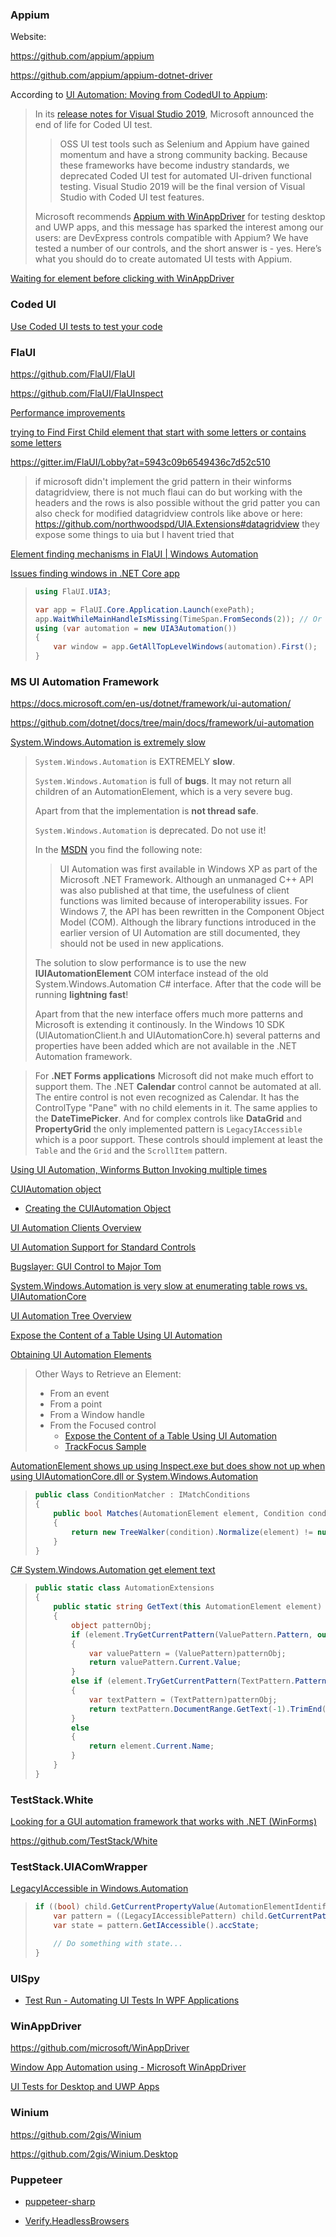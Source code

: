 ### Appium

Website: 

https://github.com/appium/appium

https://github.com/appium/appium-dotnet-driver

According to [UI Automation: Moving from CodedUI to Appium](https://community.devexpress.com/blogs/winforms/archive/2019/11/25/ui-automation-moving-from-codedui-to-appium.aspx):

> In its [release notes for Visual Studio 2019](https://docs.microsoft.com/en-us/visualstudio/releases/2019/release-notes-v16.0), Microsoft announced the end of life for Coded UI test.
>
> > OSS UI test tools such as Selenium and Appium have gained momentum and  have a strong community backing. Because these frameworks have become  industry standards, we deprecated Coded UI test for automated UI-driven  functional testing. Visual Studio 2019 will be the final version of  Visual Studio with Coded UI test features.
>
> Microsoft recommends [Appium with WinAppDriver](https://github.com/Microsoft/WinAppDriver) for testing desktop and UWP apps, and this message has sparked the  interest among our users: are DevExpress controls compatible with  Appium? We have tested a number of our controls, and the short answer is - yes. Here’s what you should do to create automated UI tests with  Appium.

[Waiting for element before clicking with WinAppDriver](https://stackoverflow.com/questions/56117645/waiting-for-element-before-clicking-with-winappdriver)

### Coded UI

[Use Coded UI tests to test your code](https://docs.microsoft.com/en-us/visualstudio/test/use-ui-automation-to-test-your-code?view=vs-2019)

### FlaUI

https://github.com/FlaUI/FlaUI

https://github.com/FlaUI/FlaUInspect

[Performance improvements](https://github.com/FlaUI/FlaUI/issues/368)

[trying to Find First Child element that start with some letters or contains some letters](https://github.com/FlaUI/FlaUI/issues/409)

https://gitter.im/FlaUI/Lobby?at=5943c09b6549436c7d52c510

> if microsoft didn't implement the grid pattern in their winforms datagridview, there is not much flaui can do but working with the headers and the rows is also possible without the grid patter you can also check for modified datagridview controls like above or here: https://github.com/northwoodspd/UIA.Extensions#datagridview they expose some things to uia but I havent tried that

[Element finding mechanisms in FlaUI | Windows Automation](https://www.youtube.com/watch?v=7OwF3oXhw14)

[Issues finding windows in .NET Core app](https://github.com/FlaUI/FlaUI/issues/298)

> ```csharp
> using FlaUI.UIA3;
> 
> var app = FlaUI.Core.Application.Launch(exePath);
> app.WaitWhileMainHandleIsMissing(TimeSpan.FromSeconds(2)); // Or just Thread.Sleep(...)
> using (var automation = new UIA3Automation())
> {
>     var window = app.GetAllTopLevelWindows(automation).First();
> }
> ```

### MS UI Automation Framework

https://docs.microsoft.com/en-us/dotnet/framework/ui-automation/

https://github.com/dotnet/docs/tree/main/docs/framework/ui-automation

[System.Windows.Automation is extremely slow](https://stackoverflow.com/questions/41768046/system-windows-automation-is-extremely-slow)

> `System.Windows.Automation` is EXTREMELY **slow**. 
>
> `System.Windows.Automation` is full of **bugs**. It may not return all children of an AutomationElement, which is a very severe bug.
>
> Apart from that the implementation is **not thread safe**.
>
> `System.Windows.Automation` is deprecated. Do not use it!
>
> In the [MSDN](https://msdn.microsoft.com/en-us/library/windows/desktop/ee684076(v=vs.85).aspx) you find the following note:
>
> > UI Automation was first available in Windows XP as part of the  Microsoft .NET Framework. Although an unmanaged C++ API was also  published at that time, the usefulness of client functions was limited  because of interoperability issues. For Windows 7, the API has been  rewritten in the Component Object Model (COM).   Although the library functions introduced in the earlier version of  UI Automation are still documented, they should not be used in new  applications.
>
> The solution to slow performance is to use the new **IUIAutomationElement** COM interface instead of the old System.Windows.Automation C# interface. After that the code will be running **lightning fast**! 
>
> Apart from that the new interface offers much more patterns and  Microsoft is extending it continously. In the Windows 10 SDK  (UIAutomationClient.h and UIAutomationCore.h) several patterns and  properties have been added which are not available in the .NET  Automation framework.

> For **.NET Forms applications** Microsoft did not make much effort to support them. The .NET **Calendar** control cannot be automated at all. The entire control is not even  recognized as Calendar. It has the ControlType "Pane" with no child  elements in it. The same applies to the **DateTimePicker**. And for complex controls like **DataGrid** and **PropertyGrid** the only implemented pattern is `LegacyIAccessible` which is a poor support. These controls should implement at least the `Table` and the `Grid` and the `ScrollItem` pattern.

[Using UI Automation, Winforms Button Invoking multiple times](https://stackoverflow.com/questions/12591649/using-ui-automation-winforms-button-invoking-multiple-times)

[CUIAutomation object](https://docs.microsoft.com/en-us/previous-versions/windows/desktop/legacy/ff384838(v=vs.85))

- [Creating the CUIAutomation Object](https://docs.microsoft.com/en-us/windows/win32/winauto/uiauto-creatingcuiautomation)

[UI Automation Clients Overview](https://docs.microsoft.com/en-us/windows/win32/winauto/uiauto-clientsoverview)

[UI Automation Support for Standard Controls](https://docs.microsoft.com/en-us/dotnet/framework/ui-automation/ui-automation-support-for-standard-controls)

[Bugslayer: GUI Control to Major Tom](https://docs.microsoft.com/en-us/archive/msdn-magazine/2007/march/bugslayer-gui-control-to-major-tom)

[System.Windows.Automation is very slow at enumerating table rows vs. UIAutomationCore](https://stackoverflow.com/questions/28353671/system-windows-automation-is-very-slow-at-enumerating-table-rows-vs-uiautomatio)

[UI Automation Tree Overview](https://docs.microsoft.com/en-us/windows/win32/winauto/uiauto-treeoverview)

[Expose the Content of a Table Using UI Automation](https://docs.microsoft.com/en-us/dotnet/framework/ui-automation/expose-the-content-of-a-table-using-ui-automation)

[Obtaining UI Automation Elements](https://docs.microsoft.com/en-us/windows/win32/winauto/uiauto-obtainingelements)

> Other Ways to Retrieve an Element:
>
> - From an event
> - From a point
> - From a Window handle
> - From the Focused control
>   - [Expose the Content of a Table Using UI Automation](https://docs.microsoft.com/en-us/dotnet/framework/ui-automation/expose-the-content-of-a-table-using-ui-automation)
>   - [TrackFocus Sample](https://docs.microsoft.com/en-us/previous-versions/dotnet/netframework-3.5/ms771428(v=vs.90))

[AutomationElement shows up using Inspect.exe but does show not up when using UIAutomationCore.dll or System.Windows.Automation](https://stackoverflow.com/questions/9282275/automationelement-shows-up-using-inspect-exe-but-does-show-not-up-when-using-uia)

> ```cs
> public class ConditionMatcher : IMatchConditions
> {
>     public bool Matches(AutomationElement element, Condition condition)
>     {
>         return new TreeWalker(condition).Normalize(element) != null;
>     }
> }
> ```

[C# System.Windows.Automation get element text](https://stackoverflow.com/questions/23850176/c-sharp-system-windows-automation-get-element-text)

> ```cs
> public static class AutomationExtensions
> {
>     public static string GetText(this AutomationElement element)
>     {
>         object patternObj;
>         if (element.TryGetCurrentPattern(ValuePattern.Pattern, out patternObj))
>         {
>             var valuePattern = (ValuePattern)patternObj;
>             return valuePattern.Current.Value;
>         }
>         else if (element.TryGetCurrentPattern(TextPattern.Pattern, out patternObj))
>         {
>             var textPattern = (TextPattern)patternObj;
>             return textPattern.DocumentRange.GetText(-1).TrimEnd('\r'); // often there is an extra '\r' hanging off the end.
>         }
>         else
>         {
>             return element.Current.Name;
>         }
>     }
> }
> ```

### TestStack.White

[Looking for a GUI automation framework that works with .NET (WinForms)](https://stackoverflow.com/questions/5562559/looking-for-a-gui-automation-framework-that-works-with-net-winforms)

https://github.com/TestStack/White

### TestStack.UIAComWrapper

[LegacyIAccessible in Windows.Automation](https://stackoverflow.com/questions/6837935/legacyiaccessible-in-windows-automation)

> ```cs
> if ((bool) child.GetCurrentPropertyValue(AutomationElementIdentifiers.IsLegacyIAccessiblePatternAvailableProperty)) {
>     var pattern = ((LegacyIAccessiblePattern) child.GetCurrentPattern(LegacyIAccessiblePattern.Pattern));
>     var state = pattern.GetIAccessible().accState;
> 
>     // Do something with state...
> }
> ```

### UISpy

- [Test Run - Automating UI Tests In WPF Applications](https://learn.microsoft.com/en-us/archive/msdn-magazine/2009/march/test-run-automating-ui-tests-in-wpf-applications)

### WinAppDriver

https://github.com/microsoft/WinAppDriver

[Window App Automation using - Microsoft WinAppDriver](https://www.youtube.com/watch?v=CnwOEkIYSUk)

[UI Tests for Desktop and UWP Apps](https://www.youtube.com/watch?v=zlnq3HAhwr8)

### Winium

https://github.com/2gis/Winium

https://github.com/2gis/Winium.Desktop

### Puppeteer

- [puppeteer-sharp](https://github.com/hardkoded/puppeteer-sharp)

- [Verify.HeadlessBrowsers](https://github.com/VerifyTests/Verify.HeadlessBrowsers)

